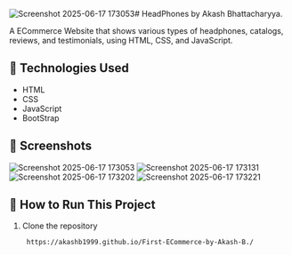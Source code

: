 ![Screenshot 2025-06-17 173053](https://github.com/user-attachments/assets/64f26342-df9c-4893-9aa9-048efc9ebf5e)# HeadPhones by Akash Bhattacharyya.

A ECommerce Website that shows various types of headphones, catalogs, reviews, and testimonials,  using HTML, CSS, and JavaScript.


## 🔧 Technologies Used

- HTML
- CSS
- JavaScript
- BootStrap

## 📸 Screenshots
![Screenshot 2025-06-17 173053](https://github.com/user-attachments/assets/81310b80-1a14-423e-9de6-fed2f8faed3f)
![Screenshot 2025-06-17 173131](https://github.com/user-attachments/assets/690ff4f4-1631-425a-a890-27b73df136b1)
![Screenshot 2025-06-17 173202](https://github.com/user-attachments/assets/1fa19377-671c-490a-8923-ecf73031d5c4)
![Screenshot 2025-06-17 173221](https://github.com/user-attachments/assets/8b2aba77-19da-42fb-b216-31f9481c53fd)




## 🚀 How to Run This Project

1. Clone the repository  
   ```bash
    https://akashb1999.github.io/First-ECommerce-by-Akash-B./
